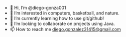 - 👋 Hi, I’m @diego-gonza001
- 👀 I’m interested in computers, basketball, and nature.
- 🌱 I’m currently learning how to use git/github!
- 💞️ I’m looking to collaborate on projects using Java.
- 📫 How to reach me diego.gonzalez31415@gmail.com

<!---
diego-gonza001/diego-gonza001 is a ✨ special ✨ repository because its `README.md` (this file) appears on your GitHub profile.
You can click the Preview link to take a look at your changes.
--->
